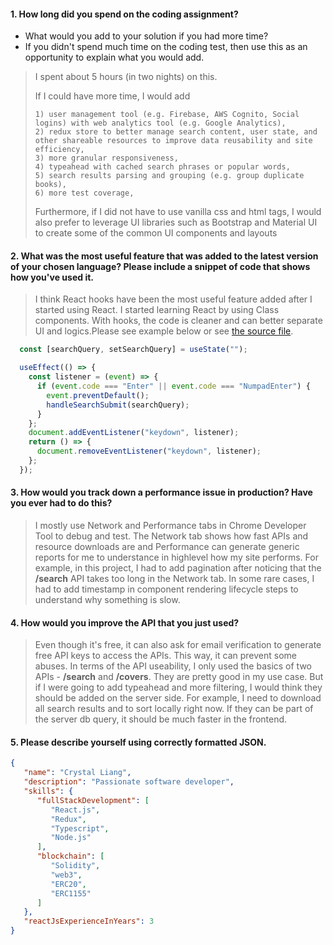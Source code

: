 #### 1.	How long did you spend on the coding assignment?
- What would you add to your solution if you had more time? 
- If you didn't spend much time on the coding test, then use this as an opportunity to explain what you would add.
> I spent about 5 hours (in two nights) on this. 
>
> If I could have more time, I would add 
>
>     1) user management tool (e.g. Firebase, AWS Cognito, Social logins) with web analytics tool (e.g. Google Analytics), 
>     2) redux store to better manage search content, user state, and other shareable resources to improve data reusability and site efficiency, 
>     3) more granular responsiveness, 
>     4) typeahead with cached search phrases or popular words, 
>     5) search results parsing and grouping (e.g. group duplicate books), 
>     6) more test coverage,
>
> Furthermore, if I did not have to use vanilla css and html tags, I would also prefer to leverage UI libraries such as Bootstrap and Material UI to create some of the common UI components and layouts

#### 2.	What was the most useful feature that was added to the latest version of your chosen language? Please include a snippet of code that shows how you've used it.
> I think React hooks have been the most useful feature added after I started using React. I started learning React by using Class components. With hooks, the code is cleaner and can better separate UI and logics.Please see example below or see [the source file](https://github.com/liangshumei0425/book-search-tool-web/blob/main/src/components/SearchBar/index.js).

```javascript
  const [searchQuery, setSearchQuery] = useState("");

  useEffect(() => {
    const listener = (event) => {
      if (event.code === "Enter" || event.code === "NumpadEnter") {
        event.preventDefault();
        handleSearchSubmit(searchQuery);
      }
    };
    document.addEventListener("keydown", listener);
    return () => {
      document.removeEventListener("keydown", listener);
    };
  });
```

#### 3.	How would you track down a performance issue in production? Have you ever had to do this?
> I mostly use Network and Performance tabs in Chrome Developer Tool to debug and test. The Network tab shows how fast APIs and resource downloads are and Performance can generate generic reports for me to understance in highlevel how my site performs. For example, in this project, I had to add pagination after noticing that the __/search__ API takes too long in the Network tab. In some rare cases, I had to add timestamp in component rendering lifecycle steps to understand why something is slow.

#### 4.	How would you improve the API that you just used?
> Even though it's free, it can also ask for email verification to generate free API keys to access the APIs. This way, it can prevent some abuses. In terms of the API useability, I only used the basics of two APIs - __/search__ and __/covers__. They are pretty good in my use case. But if I were going to add typeahead and more filtering, I would think they should be added on the server side. For example, I need to download all search results and to sort locally right now. If they can be part of the server db query, it should be much faster in the frontend. 

#### 5.	Please describe yourself using correctly formatted JSON.
```json
{
   "name": "Crystal Liang",
   "description": "Passionate software developer",
   "skills": {
      "fullStackDevelopment": [
         "React.js",
         "Redux",
         "Typescript",
         "Node.js"
      ],
      "blockchain": [
         "Solidity",
         "web3",
         "ERC20",
         "ERC1155"
      ]
   },
   "reactJsExperienceInYears": 3
}
```




